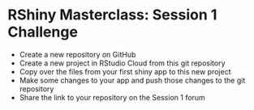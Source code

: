 # RShiny Masterclass: Session 1 Challenge

- Create a new repository on GitHub
- Create a new project in RStudio Cloud from this git repository
- Copy over the files from your first shiny app to this new project
- Make some changes to your app and push those changes to the git repository
- Share the link to your repository on the Session 1 forum
